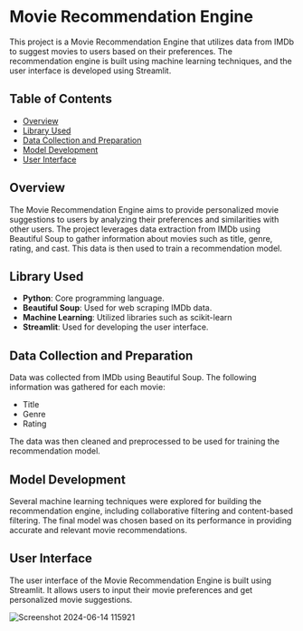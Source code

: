 
# Movie Recommendation Engine

This project is a Movie Recommendation Engine that utilizes data from IMDb to suggest movies to users based on their preferences. The recommendation engine is built using machine learning techniques, and the user interface is developed using Streamlit.

## Table of Contents

- [Overview](#overview)
- [Library Used](#library-used)
- [Data Collection and Preparation](#data-collection-and-preparation)
- [Model Development](#model-development)
- [User Interface](#user-interface)

## Overview

The Movie Recommendation Engine aims to provide personalized movie suggestions to users by analyzing their preferences and similarities with other users. The project leverages data extraction from IMDb using Beautiful Soup to gather information about movies such as title, genre, rating, and cast. This data is then used to train a recommendation model.

## Library Used

- **Python**: Core programming language.
- **Beautiful Soup**: Used for web scraping IMDb data.
- **Machine Learning**: Utilized libraries such as scikit-learn 
- **Streamlit**: Used for developing the user interface.

## Data Collection and Preparation

Data was collected from IMDb using Beautiful Soup. The following information was gathered for each movie:
- Title
- Genre
- Rating

The data was then cleaned and preprocessed to be used for training the recommendation model.

## Model Development

Several machine learning techniques were explored for building the recommendation engine, including collaborative filtering and content-based filtering. The final model was chosen based on its performance in providing accurate and relevant movie recommendations.

## User Interface

The user interface of the Movie Recommendation Engine is built using Streamlit. It allows users to input their movie preferences and get personalized movie suggestions.


![Screenshot 2024-06-14 115921](https://github.com/Yogesh-ProITBridge/ML-Project/assets/151123394/181e5e56-1e6e-486d-8aef-16ae746902fe)
